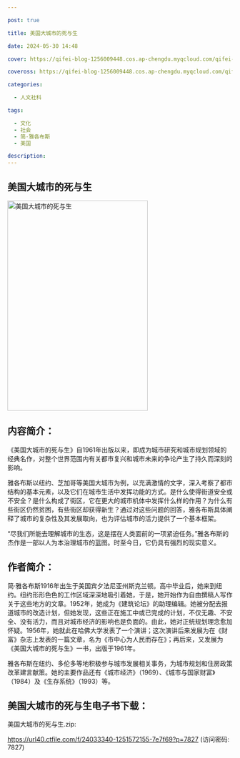 ```yaml
---

post: true

title: 美国大城市的死与生

date: 2024-05-30 14:48

cover: https://qifei-blog-1256009448.cos.ap-chengdu.myqcloud.com/qifei-blog/s33666803.jpg

coveross: https://qifei-blog-1256009448.cos.ap-chengdu.myqcloud.com/qifei-blog/s33666803.jpg

categories:

  - 人文社科

tags:

  - 文化
  - 社会
  - 简·雅各布斯
  - 美国

description:
---
```


## 美国大城市的死与生

<img alt="美国大城市的死与生" class="aligncenter loading" data-was-processed="true" decoding="async" fetchpriority="high" height="471" src="https://qifei-blog-1256009448.cos.ap-chengdu.myqcloud.com/qifei-blog/s33666803.jpg" style="cursor: zoom-in;" width="314"/>

## 内容简介：

《美国大城市的死与生》自1961年出版以来，即成为城市研究和城市规划领域的经典名作，对整个世界范围内有关都市复兴和城市未来的争论产生了持久而深刻的影响。

雅各布斯以纽约、芝加哥等美国大城市为例，以充满激情的文字，深入考察了都市结构的基本元素，以及它们在城市生活中发挥功能的方式。是什么使得街道安全或不安全？是什么构成了街区，它在更大的城市机体中发挥什么样的作用？为什么有些街区仍然贫困，有些街区却获得新生？通过对这些问题的回答，雅各布斯具体阐释了城市的复杂性及其发展取向，也为评估城市的活力提供了一个基本框架。

“尽我们所能去理解城市的生态，这是摆在人类面前的一项紧迫任务。”雅各布斯的杰作是一部以人为本治理城市的蓝图。时至今日，它仍具有强烈的现实意义。

## 作者简介：

简·雅各布斯1916年出生于美国宾夕法尼亚州斯克兰顿。高中毕业后，她来到纽约。纽约形形色色的工作区域深深地吸引着她，于是，她开始作为自由撰稿人写作关于这些地方的文章。1952年，她成为《建筑论坛》的助理编辑。她被分配去报道城市的改造计划，但她发现，这些正在施工中或已完成的计划，不仅无趣、不安全、没有活力，而且对城市经济的影响也是负面的。由此，她对正统规划理念愈加怀疑。1956年，她就此在哈佛大学发表了一个演讲；这次演讲后来发展为在《财富》杂志上发表的一篇文章，名为《市中心为人民而存在》；再后来，又发展为《美国大城市的死与生》一书，出版于1961年。

雅各布斯在纽约、多伦多等地积极参与城市发展相关事务，为城市规划和住房政策改革建言献策。她的主要作品还有《城市经济》（1969）、《城市与国家财富》（1984）及《生存系统》（1993）等。

## 美国大城市的死与生电子书下载：

美国大城市的死与生.zip: 

https://url40.ctfile.com/f/24033340-1251572155-7e7f69?p=7827 (访问密码: 7827)

